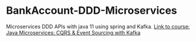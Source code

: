 # BankAccount-DDD-Microservices
Microservices DDD APIs with java 11 using spring and Kafka.
[Link to course: Java Microservices: CQRS & Event Sourcing with Kafka](https://www.udemy.com/course/java-microservices-cqrs-event-sourcing-with-kafka/)
